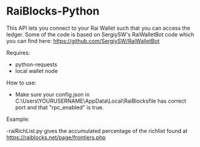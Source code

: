 # RaiBlocks-Python
This API lets you connect to your Rai Wallet such that you can access the ledger. Some of the code is based on SergiySW's RaiWalletBot code which you can find here: https://github.com/SergiySW/RaiWalletBot

Requires:

- python-requests
- local wallet node


How to use:

- Make sure your config.json in C:\Users\YOURUSERNAME\AppData\Local\RaiBlocksfile has correct port and that
"rpc_enabled" is true.

Example:

-raiRichList.py gives the accumulated percentage of the richlist found at https://raiblocks.net/page/frontiers.php
